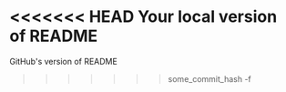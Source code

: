 <<<<<<< HEAD
Your local version of README
=======
GitHub's version of README
>>>>>>> some_commit_hash
-f